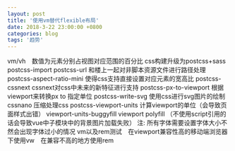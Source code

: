 ```yaml
---
layout: post
title: '使用vm替代flexible布局'
date: 2018-3-22 23:00:00 +0800
categories: blog
tags: '趋势'
---
```


vm/vh　数值为元素分别占视图对应范围的百分比
css构建升级为postcss+sass
postcss-import 
postcss-url 和楼上一起对非脚本资源文件进行路径处理
postcss-aspect-ratio-mini 使得css支持直接设置对应元素的宽高比
postcss-cssnext cssnext对css中未来的新特征进行支持
postcss-px-to-viewport 根据viewport来转换px to 指定单位
postcss-write-svg 使用css进行svg图片的绘制
cssnano 压缩处理css
postcss-viewport-units 计算viewport的单位（会导致页面样式出错）
viewport-units-buggyfill viewport polyfill （不使用script引用的话会导致vue中子模块中的背景图片加载失败）
注: 所有字体需要设置字体大小不然会出现字体过小的情况
vm以及rem测试　在viewport兼容性高的移动端浏览器下使用vw　在兼容不高的地方使用rem